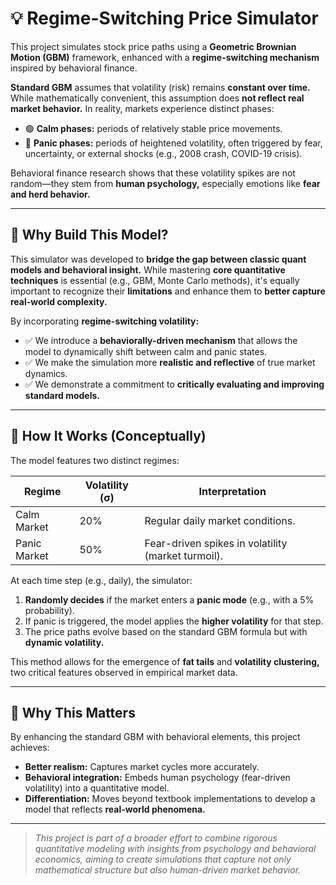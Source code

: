 # 💡 Regime-Switching Price Simulator

This project simulates stock price paths using a **Geometric Brownian Motion (GBM)** framework, enhanced with a **regime-switching mechanism** inspired by behavioral finance.

**Standard GBM** assumes that volatility (risk) remains **constant over time.** While mathematically convenient, this assumption does **not reflect real market behavior.** In reality, markets experience distinct phases:

- 🟢 **Calm phases:** periods of relatively stable price movements.
- 🔴 **Panic phases:** periods of heightened volatility, often triggered by fear, uncertainty, or external shocks (e.g., 2008 crash, COVID-19 crisis).

Behavioral finance research shows that these volatility spikes are not random—they stem from **human psychology,** especially emotions like **fear and herd behavior.**

---

## 🎯 Why Build This Model?

This simulator was developed to **bridge the gap between classic quant models and behavioral insight.** While mastering **core quantitative techniques** is essential (e.g., GBM, Monte Carlo methods), it's equally important to recognize their **limitations** and enhance them to **better capture real-world complexity.**

By incorporating **regime-switching volatility:**

- ✅ We introduce a **behaviorally-driven mechanism** that allows the model to dynamically shift between calm and panic states.
- ✅ We make the simulation more **realistic and reflective** of true market dynamics.
- ✅ We demonstrate a commitment to **critically evaluating and improving standard models.**

---

## 🔬 How It Works (Conceptually)

The model features two distinct regimes:

| Regime         | Volatility (σ) | Interpretation                                           |
|----------------|----------------|----------------------------------------------------------|
| Calm Market    | 20%            | Regular daily market conditions.                         |
| Panic Market   | 50%            | Fear-driven spikes in volatility (market turmoil).       |

At each time step (e.g., daily), the simulator:

1. **Randomly decides** if the market enters a **panic mode** (e.g., with a 5% probability).
2. If panic is triggered, the model applies the **higher volatility** for that step.
3. The price paths evolve based on the standard GBM formula but with **dynamic volatility.**

This method allows for the emergence of **fat tails** and **volatility clustering,** two critical features observed in empirical market data.

---

## 🚀 Why This Matters

By enhancing the standard GBM with behavioral elements, this project achieves:

- **Better realism:** Captures market cycles more accurately.
- **Behavioral integration:** Embeds human psychology (fear-driven volatility) into a quantitative model.
- **Differentiation:** Moves beyond textbook implementations to develop a model that reflects **real-world phenomena.**

---

> *This project is part of a broader effort to combine rigorous quantitative modeling with insights from psychology and behavioral economics, aiming to create simulations that capture not only mathematical structure but also human-driven market behavior.*

